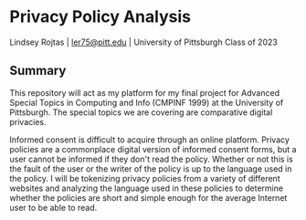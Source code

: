 # Privacy Policy Analysis
Lindsey Rojtas | ler75@pitt.edu | University of Pittsburgh Class of 2023 

## Summary 
This repository will act as my platform for my final project for Advanced Special Topics in Computing and Info (CMPINF 1999) at the University of Pittsburgh. The special topics we are covering are comparative digital privacies.  
  
Informed consent is difficult to acquire through an online platform. Privacy policies are a commonplace digital version of informed consent forms, but a user cannot be informed if they don't read the policy. Whether or not this is the fault of the user or the writer of the policy is up to the language used in the policy. I will be tokenizing privacy policies from a variety of different websites and analyzing the language used in these policies to determine whether the policies are short and simple enough for the average Internet user to be able to read. 
